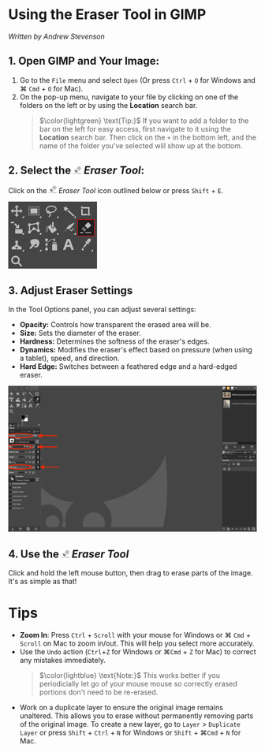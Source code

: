 # Using the Eraser Tool in GIMP

*Written by Andrew Stevenson*

## 1. Open GIMP and Your Image:

1. Go to the `File` menu and select `Open` (Or press `Ctrl` + `O` for Windows and ⌘ `Cmd` + `O` for Mac). 
2. On the pop-up menu, navigate to your file by clicking on one of the folders on the left or by using the **Location** search bar.
    > $\color{lightgreen} \text{Tip:}$ If you want to add a folder to the bar on the left for easy access, first navigate to it using the **Location** search bar. Then click on the `+` in the bottom left, and the name of the folder you've selected will show up at the bottom.

## 2. Select the ![EraserTool.png](../images/EraserTool.png) *Eraser Tool*:

Click on the ![EraserTool.png](../images/EraserTool.png) *Eraser Tool* icon outlined below or press `Shift` + `E`.

![Selecting Eraser Tool](../images/FindingEraserTool.png)

## 3. Adjust Eraser Settings

In the Tool Options panel, you can adjust several settings: 
- **Opacity:** Controls how transparent the erased area will be.
- **Size:** Sets the diameter of the eraser.
- **Hardness:** Determines the softness of the eraser's edges.
- **Dynamics:** Modifies the eraser's effect based on pressure (when using a tablet), speed, and direction.
- **Hard Edge:** Switches between a feathered edge and a hard-edged eraser.

![Eraser Options Panel](../images/EraserToolOptions.png)

## 4. Use the ![EraserTool.png](../images/EraserTool.png) *Eraser Tool*

Click and hold the left mouse button, then drag to erase parts of the image. It's as simple as that!


# Tips

- **Zoom In**: Press `Ctrl` + `Scroll` with your mouse for Windows or ⌘ `Cmd` + `Scroll` on Mac to zoom in/out. This will help you select more accurately.
- Use the `Undo` action (`Ctrl`+`Z` for Windows or ⌘`Cmd` + `Z` for Mac) to correct any mistakes immediately.
    > $\color{lightblue} \text{Note:}$ This works better if you periodicially let go of your mouse mouse so correctly erased portions don't need to be re-erased.
- Work on a duplicate layer to ensure the original image remains unaltered. This allows you to erase without permanently removing parts of the original image. To create a new layer, go to `Layer` > `Duplicate Layer` or press `Shift` + `Ctrl` + `N` for Windows or `Shift` + ⌘`Cmd` + `N` for Mac.


